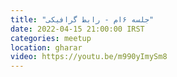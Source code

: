 ```yaml
---
title: "جلسه ۶‌ام - رابط گرافیکی"
date: 2022-04-15 21:00:00 IRST
categories: meetup 
location: gharar
video: https://youtu.be/m990yImySm8
---
```


